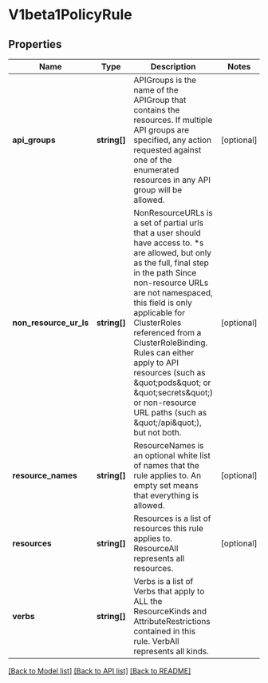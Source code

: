 # V1beta1PolicyRule

## Properties
Name | Type | Description | Notes
------------ | ------------- | ------------- | -------------
**api_groups** | **string[]** | APIGroups is the name of the APIGroup that contains the resources.  If multiple API groups are specified, any action requested against one of the enumerated resources in any API group will be allowed. | [optional] 
**non_resource_ur_ls** | **string[]** | NonResourceURLs is a set of partial urls that a user should have access to.  *s are allowed, but only as the full, final step in the path Since non-resource URLs are not namespaced, this field is only applicable for ClusterRoles referenced from a ClusterRoleBinding. Rules can either apply to API resources (such as \&quot;pods\&quot; or \&quot;secrets\&quot;) or non-resource URL paths (such as \&quot;/api\&quot;),  but not both. | [optional] 
**resource_names** | **string[]** | ResourceNames is an optional white list of names that the rule applies to.  An empty set means that everything is allowed. | [optional] 
**resources** | **string[]** | Resources is a list of resources this rule applies to.  ResourceAll represents all resources. | [optional] 
**verbs** | **string[]** | Verbs is a list of Verbs that apply to ALL the ResourceKinds and AttributeRestrictions contained in this rule.  VerbAll represents all kinds. | 

[[Back to Model list]](../README.md#documentation-for-models) [[Back to API list]](../README.md#documentation-for-api-endpoints) [[Back to README]](../README.md)


